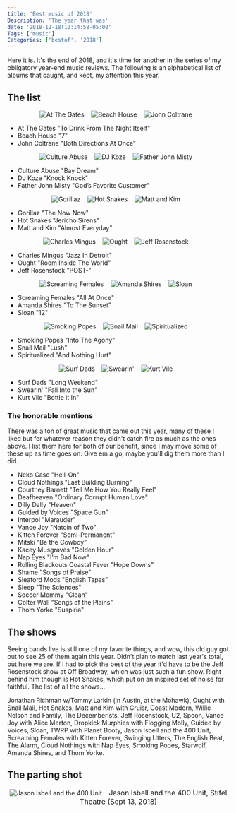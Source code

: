 ```yaml
---
title: 'Best music of 2018'
Description: 'The year that was'
date: '2018-12-18T10:14:58-05:00'
Tags: ['music']
Categories: ['bestof', '2018']
---
```


<p>Here it is. It's the end of 2018, and it's time for another in the series of my obligatory year-end music reviews. The following is an alphabetical list of albums that caught, and kept, my attention this year.</p>

## The list

<p align="center">
<img src="/2018/best/at.jpg" alt="At The Gates"> &nbsp;&nbsp;
<img src="/2018/best/beach.jpg" alt="Beach House"> &nbsp;&nbsp;
<img src="/2018/best/john.jpg" alt="John Coltrane"> &nbsp;&nbsp;
</p>

- At The Gates "To Drink From The Night Itself"
- Beach House "7"
- John Coltrane "Both Directions At Once"
  <br />

<p align="center">
<img src="/2018/best/culture.jpg" alt="Culture Abuse"> &nbsp;&nbsp;
<img src="/2018/best/koze.jpg" alt="DJ Koze"> &nbsp;&nbsp;
<img src="/2018/best/father.jpg" alt="Father John Misty"> &nbsp;&nbsp;
</p>

- Culture Abuse "Bay Dream"
- DJ Koze "Knock Knock"
- Father John Misty "God’s Favorite Customer"
  <br />

<p align="center">
<img src="/2018/best/gorillaz.jpg" alt="Gorillaz"> &nbsp;&nbsp;
<img src="/2018/best/hot.jpg" alt="Hot Snakes"> &nbsp;&nbsp;
<img src="/2018/best/matt.jpg" alt="Matt and Kim"> &nbsp;&nbsp;
</p>

- Gorillaz "The Now Now"
- Hot Snakes "Jericho Sirens"
- Matt and Kim "Almost Everyday"
  <br />

<p align="center">
<img src="/2018/best/charles.jpg" alt="Charles Mingus"> &nbsp;&nbsp;
<img src="/2018/best/ought.jpg" alt="Ought"> &nbsp;&nbsp;
<img src="/2018/best/jeff.jpg" alt="Jeff Rosenstock"> &nbsp;&nbsp;
</p>

- Charles Mingus "Jazz In Detroit"
- Ought "Room Inside The World"
- Jeff Rosenstock "POST-"
  <br />

<p align="center">
<img src="/2018/best/screaming.jpg" alt="Screaming Females"> &nbsp;&nbsp;
<img src="/2018/best/amanda.jpg" alt="Amanda Shires"> &nbsp;&nbsp;
<img src="/2018/best/sloan.gif" alt="Sloan"> &nbsp;&nbsp;
</p>

- Screaming Females "All At Once"
- Amanda Shires "To The Sunset"
- Sloan "12"
  <br />

<p align="center">
<img src="/2018/best/smoking.jpg" alt="Smoking Popes"> &nbsp;&nbsp;
<img src="/2018/best/snail.jpg" alt="Snail Mail"> &nbsp;&nbsp;
<img src="/2018/best/spirit.jpg" alt="Spiritualized"> &nbsp;&nbsp;
</p>

- Smoking Popes "Into The Agony"
- Snail Mail "Lush"
- Spiritualized "And Nothing Hurt"
  <br />

<p align="center">
<img src="/2018/best/surf.jpg" alt="Surf Dads"> &nbsp;&nbsp;
<img src="/2018/best/swearing.jpg" alt="Swearin'"> &nbsp;&nbsp;
<img src="/2018/best/kurt.png" alt="Kurt Vile"> &nbsp;&nbsp;
</p>

- Surf Dads "Long Weekend"
- Swearin' "Fall Into the Sun"
- Kurt Vile "Bottle it In"
  <br />

### The honorable mentions

<p>There was a ton of great music that came out this year, many of these I liked but for whatever reason they didn't catch fire as much as the ones above. I list them here for both of our benefit, since I may move some of these up as time goes on. Give em a go, maybe you'll dig them more than I did.</p>

- Neko Case "Hell-On"
- Cloud Nothings "Last Building Burning"
- Courtney Barnett "Tell Me How You Really Feel"
- Deafheaven "Ordinary Corrupt Human Love"
- Dilly Dally "Heaven"
- Guided by Voices "Space Gun"
- Interpol "Marauder"
- Vance Joy "Natoin of Two"
- Kitten Forever "Semi-Permanent"
- Mitski "Be the Cowboy"
- Kacey Musgraves "Golden Hour"
- Nap Eyes "I’m Bad Now"
- Rolling Blackouts Coastal Fever "Hope Downs"
- Shame "Songs of Praise"
- Sleaford Mods "English Tapas"
- Sleep "The Sciences"
- Soccer Mommy "Clean"
- Colter Wall "Songs of the Plains"
- Thom Yorke "Suspiria"

## The shows

<p>Seeing bands live is still one of my favorite things, and wow, this old guy got out to see 25 of them again this year. Didn't plan to match last year's total, but here we are. If I had to pick the best of the year it'd have to be the Jeff Rosenstock show at Off Broadway, which was just such a fun show. Right behind him though is Hot Snakes, which put on an inspired set of noise for faithful. The list of all the shows...</p>

<p>Jonathan Richman w/Tommy Larkin (in Austin, at the Mohawk), Ought with Snail Mail, Hot Snakes, Matt and Kim with Cruisr, Coast Modern, Willie Nelson and Family, The Decemberists, Jeff Rosenstock, U2, Spoon, Vance Joy with Alice Merton, Dropkick Murphies with Flogging Molly, Guided by Voices, Sloan, TWRP with Planet Booty, Jason Isbell and the 400 Unit, Screaming Females with Kitten Forever, Swinging Utters, The English Beat, The Alarm, Cloud Nothings with Nap Eyes, Smoking Popes, Starwolf, Amanda Shires, and Thom Yorke.</p>

## The parting shot

<div align="center">
<img src="/2018/best/jason.jpg" alt="Jason Isbell and the 400 Unit"> &nbsp;&nbsp;
<font size="3">Jason Isbell and the 400 Unit, Stifel Theatre (Sept 13, 2018)<br />
</div>
